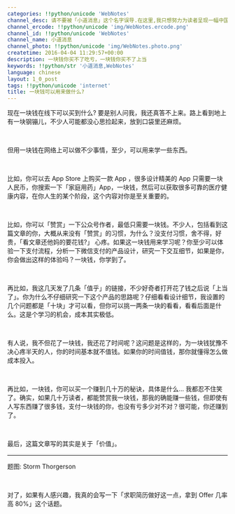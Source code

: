 ```yaml
---
categories: !!python/unicode 'WebNotes'
channel_desc: 请不要被「小道消息」这个名字误导.在这里,我只想努力为读者呈现一幅中国互联网的清明上河图.
channel_ercode: !!python/unicode 'img/WebNotes.ercode.png'
channel_id: !!python/unicode 'WebNotes'
channel_name: 小道消息
channel_photo: !!python/unicode 'img/WebNotes.photo.png'
createtime: 2016-04-04 11:29:57+00:00
description: 一块钱你买不了吃亏，一块钱你买不了上当
keywords: !!python/str '小道消息,WebNotes'
language: chinese
layout: 1_0_post
tags: !!python/unicode 'internet'
title: 一块钱可以用来做什么?
---
```

<div class="rich_media_content" id="js_content">
<p>
         现在一块钱在线下可以买到什么? 要是别人问我，我还真答不上来。路上看到地上有一块钢镚儿，不少人可能都没心思捡起来，放到口袋里还麻烦。
        </p>
<p>
<br/>
</p>
<p>
         但用一块钱在网络上可以做不少事情，至少，可以用来学一些东西。
        </p>
<p>
<br/>
</p>
<p>
         比如，你可以去 App Store 上购买一款 App ，很多设计精美的 App 只需要一块人民币，你搜索一下「家庭用药」App，一块钱，然后可以获取很多可靠的医疗健康内容，在你人生的某个阶段，这个内容对你是至关重要的。
        </p>
<p>
<br/>
</p>
<p>
         比如，你可以「赞赏」一下公众号作者，最低只需要一块钱。不少人，包括看到这篇文章的你，大概从来没有「赞赏」的习惯，为什么？没支付习惯，舍不得，好贵，「看文章还他妈的要花钱?」 心疼。如果这一块钱用来学习呢？你至少可以体验一下支付流程，分析一下微信支付的产品设计，研究一下交互细节，如果是你，你会做出这样的体验吗？一块钱，你学到了。
        </p>
<p>
<br/>
</p>
<p>
         再比如，我这几天发了几条「值乎」的链接，不少好奇者打开花了钱之后说「上当了」。你为什么不仔细研究一下这个产品的思路呢？仔细看看设计细节，我设置的几个问题都是「十块」才可以看，但你可以挑一两条一块的看看，看看后面是什么。这是个学习的机会，成本其实极低。
        </p>
<p>
<br/>
</p>
<p>
         有人说，我不但花了一块钱，我还花了时间呢？这问题是这样的，为一块钱犹豫不决心疼半天的人，你的时间基本就不值钱。如果你的时间值钱，那你就懂得怎么做成本投入。
        </p>
<p>
<br/>
</p>
<p>
         再比如，一块钱，你可以买一个赚到几十万的秘诀，具体是什么… 我都忍不住笑了。确实，如果几十万读者，都能赞赏我一块钱，那我的确能赚一些钱，但即使有人写东西赚了很多钱，支付一块钱的你，也没有亏多少对不对？很可能，你还赚到了。
        </p>
<p>
<br/>
</p>
<p>
         最后，这篇文章写的其实是关于「价值」。
        </p>
<hr style="font-family: Lato, Helvetica, Arial, freesans, clean, sans-serif; border-right-width: 0px; border-bottom-width: 0px; border-left-width: 0px; border-top-style: solid; border-top-color: rgb(234, 234, 234); height: 1px; margin-top: 1em; margin-bottom: 1em; color: rgb(51, 51, 51); white-space: normal;"/>
<p>
         题图: Storm Thorgerson
        </p>
<p>
<br/>
</p>
<p>
         对了，如果有人感兴趣，我真的会写一下「求职简历做好这一点，拿到 Offer 几率高 80%」这个话题。
        </p>
<p>
<br/>
</p>
</div>
